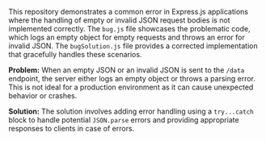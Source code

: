 This repository demonstrates a common error in Express.js applications where the handling of empty or invalid JSON request bodies is not implemented correctly.  The `bug.js` file showcases the problematic code, which logs an empty object for empty requests and throws an error for invalid JSON.  The `bugSolution.js` file provides a corrected implementation that gracefully handles these scenarios.

**Problem:** When an empty JSON or an invalid JSON is sent to the `/data` endpoint, the server either logs an empty object or throws a parsing error. This is not ideal for a production environment as it can cause unexpected behavior or crashes.

**Solution:** The solution involves adding error handling using a `try...catch` block to handle potential `JSON.parse` errors and providing appropriate responses to clients in case of errors.